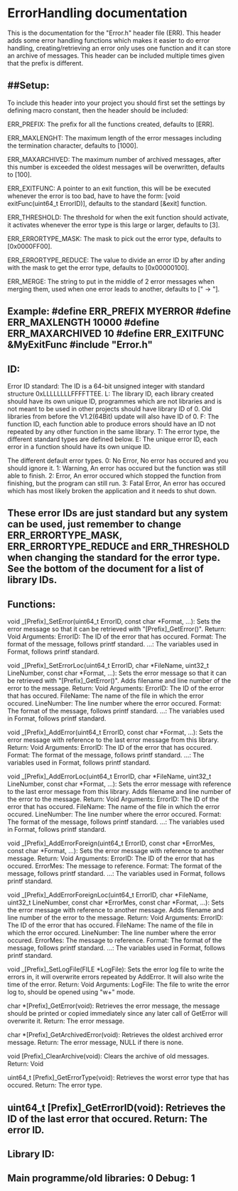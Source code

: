 # ErrorHandling documentation
This is the documentation for the "Error.h" header file (ERR).
This header adds some error handling functions which makes it easier to do error handling,
creating/retrieving an error only uses one function and it can store an archive of messages.
This header can be included multiple times given that the prefix is different.

##Setup:
----------------------------------------------------------------------------------------------------
To include this header into your project you should first set the settings by defining macro constant, then the header should be included:

ERR_PREFIX:         The prefix for all the functions created, defaults to [ERR].

ERR_MAXLENGHT:      The maximum length of the error messages including the termination character, 
                    defaults to [1000].

ERR_MAXARCHIVED:    The maximum number of archived messages, after this number is exceeded the 
                    oldest messages will be overwritten, defaults to [100].

ERR_EXITFUNC:       A pointer to an exit function, this will be be executed whenever the error is
                    too bad, have to have the form: [void exitFunc(uint64_t ErrorID)], defaults to
                    the standard [&exit] function.

ERR_THRESHOLD:      The threshold for when the exit function should activate, it activates whenever 
                    the error type is this large or larger, defaults to [3].

ERR_ERRORTYPE_MASK: The mask to pick out the error type, defaults to [0x0000FF00].

ERR_ERRORTYPE_REDUCE: The value to divide an error ID by after anding with the mask to get the 
                    error type, defaults to [0x00000100].

ERR_MERGE:          The string to put in the middle of 2 error messages when merging them, used when
                    one error leads to another, defaults to [" -> "].


Example:
#define ERR_PREFIX MYERROR
#define ERR_MAXLENGTH 10000
#define ERR_MAXARCHIVED 10
#define ERR_EXITFUNC &MyExitFunc
#include "Error.h"
----------------------------------------------------------------------------------------------------

ID:
----------------------------------------------------------------------------------------------------
Error ID standard: The ID is a 64-bit unsigned integer with standard structure 0xLLLLLLLLFFFFTTEE.
L: The library ID, each library created should have its own unique ID, programmes which are not 
   libraries and is not meant to be used in other projects should have library ID of 0.
   Old libraries from before the V1.2(64Bit) update will also have ID of 0.
F: The function ID, each function able to produce errors should have an ID not repeated by any
   other function in the same library.
T: The error type, the different standard types are defined below.
E: The unique error ID, each error in a function should have its own unique ID.

The different default error types.
0: No Error, No error has occured and you should ignore it.
1: Warning, An error has occured but the function was still able to finish.
2: Error, An error occured which stopped the function from finishing, but the program can still run.
3: Fatal Error, An error has occured which has most likely broken the application and it needs to 
   shut down.

These error IDs are just standard but any system can be used, just remember to change 
ERR_ERRORTYPE_MASK, ERR_ERRORTYPE_REDUCE and ERR_THRESHOLD when changing the standard for the
error type. See the bottom of the document for a list of library IDs.
----------------------------------------------------------------------------------------------------


Functions:
----------------------------------------------------------------------------------------------------
void _[Prefix]_SetError(uint64_t ErrorID, const char *Format, ...):
    Sets the error message so that it can be retrieved with "[Prefix]_GetError()".
    Return: Void
    Arguments:
        ErrorID:        The ID of the error that has occured.
		Format:         The format of the message, follows printf standard.
        ...:            The variables used in Format, follows printf standard.

void _[Prefix]_SetErrorLoc(uint64_t ErrorID, char *FileName, uint32_t LineNumber, const char *Format, ...):
    Sets the error message so that it can be retrieved with "[Prefix]_GetError()". Adds filename and 
    line number of the error to the message.
    Return: Void
    Arguments:
        ErrorID:        The ID of the error that has occured.
        FileName:       The name of the file in which the error occured.
        LineNumber:     The line number where the error occured.
		Format:         The format of the message, follows printf standard.
        ...:            The variables used in Format, follows printf standard.

void _[Prefix]_AddError(uint64_t ErrorID, const char *Format, ...):
    Sets the error message with reference to the last error message from this library.
    Return: Void
    Arguments:
        ErrorID:        The ID of the error that has occured.
		Format:         The format of the message, follows printf standard.
        ...:            The variables used in Format, follows printf standard.

void _[Prefix]_AddErrorLoc(uint64_t ErrorID, char *FileName, uint32_t LineNumber, const char *Format, ...):
    Sets the error message with reference to the last error message from this library. Adds filename and 
    line number of the error to the message.
    Return: Void
    Arguments:
        ErrorID:        The ID of the error that has occured.
        FileName:       The name of the file in which the error occured.
        LineNumber:     The line number where the error occured.
		Format:         The format of the message, follows printf standard.
        ...:            The variables used in Format, follows printf standard.

void _[Prefix]_AddErrorForeign(uint64_t ErrorID, const char *ErrorMes, const char *Format, ...):
    Sets the error message with reference to another message.
    Return: Void
    Arguments:
        ErrorID:        The ID of the error that has occured.
        ErrorMes:       The message to reference.
		Format:         The format of the message, follows printf standard.
        ...:            The variables used in Format, follows printf standard.

void _[Prefix]_AddErrorForeignLoc(uint64_t ErrorID, char *FileName, uint32_t LineNumber, const char *ErrorMes, const char *Format, ...):
    Sets the error message with reference to another message. Adds filename and line number of the error 
    to the message.
    Return: Void
    Arguments:
        ErrorID:        The ID of the error that has occured.
        FileName:       The name of the file in which the error occured.
        LineNumber:     The line number where the error occured.
        ErrorMes:       The message to reference.
		Format:         The format of the message, follows printf standard.
        ...:            The variables used in Format, follows printf standard.

void _[Prefix]_SetLogFile(FILE *LogFile):
    Sets the error log file to write the errors in, it will overwrite errors repeated by AddError.
    It will also write the time of the error.
    Return: Void
    Arguments:
        LogFile:        The file to write the error log to, should be opened using "w+" mode.

char *[Prefix]_GetError(void):
    Retrieves the error message, the message should be printed or copied immediately since any 
    later call of GetError will overwrite it.
    Return: The error message.

char *[Prefix]_GetArchivedError(void):
    Retrieves the oldest archived error message.
    Return: The error message, NULL if there is none.

void [Prefix]_ClearArchive(void):
    Clears the archive of old messages.
    Return: Void
	
uint64_t [Prefix]_GetErrorType(void):
	Retrieves the worst error type that has occured.
	Return: The error type.

uint64_t [Prefix]_GetErrorID(void):
    Retrieves the ID of the last error that occured.
    Return: The error ID.
----------------------------------------------------------------------------------------------------

Library ID:
----------------------------------------------------------------------------------------------------
Main programme/old libraries:                           0
Debug:                                                  1
----------------------------------------------------------------------------------------------------